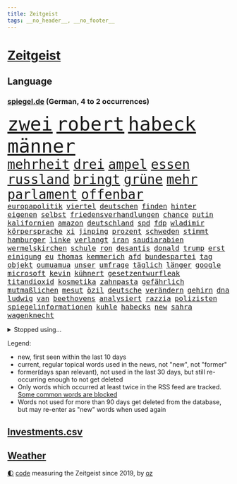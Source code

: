 ```yaml
---
title: Zeitgeist
tags: __no_header__, __no_footer__
---
```


# [Zeitgeist](https://oliz.io/zeitgeist/)

## Language

<h3><a href="https://www.spiegel.de" target="_blank">spiegel.de</a> (German, 4 to 2 occurrences)</h3>
<p style="font-family:monospace">
<span style="font-size:32pt"><a href="news_links.html#zwei" class="current">zwei</a></span>
<span style="font-size:32pt"><a href="news_links.html#robert" class="current">robert</a></span>
<span style="font-size:32pt"><a href="news_links.html#habeck" class="current">habeck</a></span>
<span style="font-size:32pt"><a href="news_links.html#männer" class="current">männer</a></span>
<br>
<span style="font-size:22pt"><a href="news_links.html#mehrheit" class="current">mehrheit</a></span>
<span style="font-size:22pt"><a href="news_links.html#drei" class="current">drei</a></span>
<span style="font-size:22pt"><a href="news_links.html#ampel" class="current">ampel</a></span>
<span style="font-size:22pt"><a href="news_links.html#essen" class="current">essen</a></span>
<span style="font-size:22pt"><a href="news_links.html#russland" class="current">russland</a></span>
<span style="font-size:22pt"><a href="news_links.html#bringt" class="current">bringt</a></span>
<span style="font-size:22pt"><a href="news_links.html#grüne" class="current">grüne</a></span>
<span style="font-size:22pt"><a href="news_links.html#mehr" class="current">mehr</a></span>
<span style="font-size:22pt"><a href="news_links.html#parlament" class="current">parlament</a></span>
<span style="font-size:22pt"><a href="news_links.html#offenbar" class="current">offenbar</a></span>
<br>
<span style="font-size:12pt"><a href="news_links.html#europapolitik" class="new">europapolitik</a></span>
<span style="font-size:12pt"><a href="news_links.html#viertel" class="current">viertel</a></span>
<span style="font-size:12pt"><a href="news_links.html#deutschen" class="current">deutschen</a></span>
<span style="font-size:12pt"><a href="news_links.html#finden" class="current">finden</a></span>
<span style="font-size:12pt"><a href="news_links.html#hinter" class="current">hinter</a></span>
<span style="font-size:12pt"><a href="news_links.html#eigenen" class="current">eigenen</a></span>
<span style="font-size:12pt"><a href="news_links.html#selbst" class="current">selbst</a></span>
<span style="font-size:12pt"><a href="news_links.html#friedensverhandlungen" class="current">friedensverhandlungen</a></span>
<span style="font-size:12pt"><a href="news_links.html#chance" class="current">chance</a></span>
<span style="font-size:12pt"><a href="news_links.html#putin" class="current">putin</a></span>
<span style="font-size:12pt"><a href="news_links.html#kalifornien" class="current">kalifornien</a></span>
<span style="font-size:12pt"><a href="news_links.html#amazon" class="current">amazon</a></span>
<span style="font-size:12pt"><a href="news_links.html#deutschland" class="current">deutschland</a></span>
<span style="font-size:12pt"><a href="news_links.html#spd" class="current">spd</a></span>
<span style="font-size:12pt"><a href="news_links.html#fdp" class="current">fdp</a></span>
<span style="font-size:12pt"><a href="news_links.html#wladimir" class="current">wladimir</a></span>
<span style="font-size:12pt"><a href="news_links.html#körpersprache" class="new">körpersprache</a></span>
<span style="font-size:12pt"><a href="news_links.html#xi" class="current">xi</a></span>
<span style="font-size:12pt"><a href="news_links.html#jinping" class="current">jinping</a></span>
<span style="font-size:12pt"><a href="news_links.html#prozent" class="current">prozent</a></span>
<span style="font-size:12pt"><a href="news_links.html#schweden" class="current">schweden</a></span>
<span style="font-size:12pt"><a href="news_links.html#stimmt" class="current">stimmt</a></span>
<span style="font-size:12pt"><a href="news_links.html#hamburger" class="current">hamburger</a></span>
<span style="font-size:12pt"><a href="news_links.html#linke" class="current">linke</a></span>
<span style="font-size:12pt"><a href="news_links.html#verlangt" class="current">verlangt</a></span>
<span style="font-size:12pt"><a href="news_links.html#iran" class="current">iran</a></span>
<span style="font-size:12pt"><a href="news_links.html#saudiarabien" class="current">saudiarabien</a></span>
<span style="font-size:12pt"><a href="news_links.html#wermelskirchen" class="current">wermelskirchen</a></span>
<span style="font-size:12pt"><a href="news_links.html#schule" class="current">schule</a></span>
<span style="font-size:12pt"><a href="news_links.html#ron" class="current">ron</a></span>
<span style="font-size:12pt"><a href="news_links.html#desantis" class="current">desantis</a></span>
<span style="font-size:12pt"><a href="news_links.html#donald" class="current">donald</a></span>
<span style="font-size:12pt"><a href="news_links.html#trump" class="current">trump</a></span>
<span style="font-size:12pt"><a href="news_links.html#erst" class="current">erst</a></span>
<span style="font-size:12pt"><a href="news_links.html#einigung" class="current">einigung</a></span>
<span style="font-size:12pt"><a href="news_links.html#eu" class="current">eu</a></span>
<span style="font-size:12pt"><a href="news_links.html#thomas" class="current">thomas</a></span>
<span style="font-size:12pt"><a href="news_links.html#kemmerich" class="new">kemmerich</a></span>
<span style="font-size:12pt"><a href="news_links.html#afd" class="current">afd</a></span>
<span style="font-size:12pt"><a href="news_links.html#bundespartei" class="current">bundespartei</a></span>
<span style="font-size:12pt"><a href="news_links.html#tag" class="current">tag</a></span>
<span style="font-size:12pt"><a href="news_links.html#objekt" class="current">objekt</a></span>
<span style="font-size:12pt"><a href="news_links.html#oumuamua" class="new">oumuamua</a></span>
<span style="font-size:12pt"><a href="news_links.html#unser" class="current">unser</a></span>
<span style="font-size:12pt"><a href="news_links.html#umfrage" class="current">umfrage</a></span>
<span style="font-size:12pt"><a href="news_links.html#täglich" class="current">täglich</a></span>
<span style="font-size:12pt"><a href="news_links.html#länger" class="current">länger</a></span>
<span style="font-size:12pt"><a href="news_links.html#google" class="current">google</a></span>
<span style="font-size:12pt"><a href="news_links.html#microsoft" class="current">microsoft</a></span>
<span style="font-size:12pt"><a href="news_links.html#kevin" class="current">kevin</a></span>
<span style="font-size:12pt"><a href="news_links.html#kühnert" class="current">kühnert</a></span>
<span style="font-size:12pt"><a href="news_links.html#gesetzentwurfleak" class="new">gesetzentwurfleak</a></span>
<span style="font-size:12pt"><a href="news_links.html#titandioxid" class="new">titandioxid</a></span>
<span style="font-size:12pt"><a href="news_links.html#kosmetika" class="new">kosmetika</a></span>
<span style="font-size:12pt"><a href="news_links.html#zahnpasta" class="new">zahnpasta</a></span>
<span style="font-size:12pt"><a href="news_links.html#gefährlich" class="current">gefährlich</a></span>
<span style="font-size:12pt"><a href="news_links.html#mutmaßlichen" class="current">mutmaßlichen</a></span>
<span style="font-size:12pt"><a href="news_links.html#mesut" class="new">mesut</a></span>
<span style="font-size:12pt"><a href="news_links.html#özil" class="new">özil</a></span>
<span style="font-size:12pt"><a href="news_links.html#deutsche" class="current">deutsche</a></span>
<span style="font-size:12pt"><a href="news_links.html#verändern" class="current">verändern</a></span>
<span style="font-size:12pt"><a href="news_links.html#gehirn" class="current">gehirn</a></span>
<span style="font-size:12pt"><a href="news_links.html#dna" class="current">dna</a></span>
<span style="font-size:12pt"><a href="news_links.html#ludwig" class="current">ludwig</a></span>
<span style="font-size:12pt"><a href="news_links.html#van" class="current">van</a></span>
<span style="font-size:12pt"><a href="news_links.html#beethovens" class="new">beethovens</a></span>
<span style="font-size:12pt"><a href="news_links.html#analysiert" class="current">analysiert</a></span>
<span style="font-size:12pt"><a href="news_links.html#razzia" class="current">razzia</a></span>
<span style="font-size:12pt"><a href="news_links.html#polizisten" class="current">polizisten</a></span>
<span style="font-size:12pt"><a href="news_links.html#spiegelinformationen" class="current">spiegelinformationen</a></span>
<span style="font-size:12pt"><a href="news_links.html#kuhle" class="current">kuhle</a></span>
<span style="font-size:12pt"><a href="news_links.html#habecks" class="current">habecks</a></span>
<span style="font-size:12pt"><a href="news_links.html#new" class="current">new</a></span>
<span style="font-size:12pt"><a href="news_links.html#sahra" class="current">sahra</a></span>
<span style="font-size:12pt"><a href="news_links.html#wagenknecht" class="current">wagenknecht</a></span>
</p>
<details>
<summary>Stopped using...</summary>
<p class="former" style="font-size:12pt">
locker(882) beispiel(881) klimawandels(881) londoner(881) normal(881) alternativen(880) egal(880) geschlossen(880) kriminellen(880) entlassung(879) führerschein(879) stürzte(879) also(878) ankündigung(878) kassiert(878) nachruf(878) schildert(878) versteigert(878) eingereicht(877) mainz(877) richterin(877) schatten(877) stefan(877) szene(877) untersuchungen(877) zoo(877) abends(876) beteiligten(876) flugzeuge(876) genannt(876) islamischer(876) kauft(876) aussage(875) bedrohung(875) entschädigung(875) helden(875) kapitän(875) sieger(875) stattfinden(875) suspendiert(875) villa(875) andrea(874) awards(874) badenwürttembergs(874) brücke(874) klein(874) netflix(874) vergessen(874) angeklagte(873) finanziell(873) simon(873) sinken(873) verschieben(873) dreimal(872) drosten(872) masken(872) sinnvoll(872) ton(872) vergewaltigt(872) verwirrung(872) angeklagter(871) christine(871) davor(871) konservativen(871) oppositionelle(871) optimistisch(871) österreichische(871) ausprobiert(870) i(870) meinungsfreiheit(870) umwelt(870) vorschläge(870) bereiten(869) juni(869) untersuchen(869) verlängert(869) abschaffen(868) amtszeit(868) erlitt(868) hotels(868) reporter(868) bedenken(867) gespielt(867) käufer(867) manuel(867) trainiert(867) hass(866) spanischen(866) beschuldigt(865) wirtschaftlichen(865) endspiel(864) meint(864) schnellen(864) studien(864) verbindet(864) fortgesetzt(863) präsidentin(863) erwarten(862) herr(862) vorgestellt(862) drastische(861) kabul(861) meiner(861) polnische(861) begriff(860) coronapolitik(859) roten(859) störung(859) nase(858) presse(858) fit(857) euparlament(856) küstenwache(856) richard(856) spiegelumfrage(856) status(854) verfassung(853) chats(852) heftiger(851) wusste(851) kräfte(850) laufenden(850) retter(846) wirbel(846) abhängig(844) hackerangriff(842) rutschte(841) provoziert(840) schaut(840) dramatischen(836) schwung(836) geflohen(833) kanadas(832) 91(829) günther(828) flug(825) abschluss(821) größe(813) regelmäßig(807) ärmelkanal(806) ausweg(803) nick(799) schiffe(797) festgesetzt(786) niederländer(773) autobauer(762) karriereende(757) lehrerin(753) bekannter(748) wolken(736) neuanfang(733) notstand(729) zusammengebrochen(710) vehement(690) übrig(687) mitverantwortlich(686) akzeptieren(635) aachen(634) argument(632) leichten(622) kilogramm(603) präsentierte(593) brücken(591) superstars(580) gelaufen(578) immobilienmarkt(568) analysten(564) schwarz(564) exil(559) sechste(559) heiße(555) wahrscheinlicher(548) preiserhöhungen(538) telefoniert(538) gesetzentwurf(532) basis(527) nfl(521) millionenhöhe(516) briefe(512) harren(512) direkte(509) spezielle(505) stau(499) menschlichkeit(492) umsetzung(492) inklusive(489) lieferungen(488) versuche(486) bescheid(472) wahr(468) kürzer(467) gestiegene(466) schusswaffen(465) schienen(464) taucht(456) bundesfinanzminister(455) dürr(455) emotional(454) lehrerinnen(450) angekündigte(449) falsches(446) verschiedenen(443) ruhrgebiet(442) natürlich(441) überlebten(439) teuerung(438) model(436) bundesinnenministerin(435) gefühle(435) leitete(431) cool(429) abhalten(419) verringern(416) hauptbahnhof(415) verkaufte(414) erweitert(411) wild(409) wettkampf(407) spielern(404) fremd(398) fehlverhalten(391) herausgefunden(391) klingen(391) reichweite(391) vereinigte(388) schätzt(387) bejubelt(385) don(377) stammen(376) verübt(375) entscheidende(371) air(370) dubiosen(370) zurückgewiesen(369) unmittelbar(364) gefolgt(363) fußballspiel(362) schneiden(358) beschuldigten(355) hochrangigen(355) eindrücke(354) bargeld(353) exfreundin(353) empfang(352) riskant(350) charkiw(348) großstadt(347) unabhängig(344) andrej(343) drücken(341) abgeschoben(340) oligarch(340) ball(337) hochrangige(337) strategisch(337) freundinnen(336) geist(333) fußballerinnen(332) tankrabatts(330) verfolgung(330) auslösen(329) geheiratet(329) schwerverletzte(326) prag(324) vorgeschichte(321) zugänglich(319) klopp(315) indische(309) guardiola(305) pep(305) verbliebenen(301) aufeinander(299) lokführer(298) szenario(297) jubel(296) mordfall(292) syrischen(292) besitzt(289) viral(288) 14jährigen(286) regierungsbildung(285) computer(284) brittney(282) griner(282) norweger(282) ausgezahlt(280) diejenigen(279) 16jährigen(278) üppigen(278) reporterin(275) bedrohte(273) übung(269) styles(268) befeuert(267) einzigen(267) erwerbstätigen(267) jimmy(267) grundschule(265) irans(265) riefen(264) inmitten(263) terrororganisation(263) geschäftsmodell(262) unten(261) madrids(260) 86(258) afdpolitiker(258) feuert(258) knapper(258) fehlten(257) neuseelands(256) spahn(256) syriens(256) jagt(255) nahrung(255) arizona(254) wozu(253) hanna(252) personalmangel(251) kostenlose(250) 20jähriger(249) comingout(249) graham(248) kostete(248) harvey(247) mob(247) verzeichnet(246) namens(243) kontroversen(242) +(239) strittigen(239) fassungslos(238) ungerecht(238) heißer(237) brandstifter(236) folgten(236) hessische(236) wiedersehen(236) einleiten(235) 2040(229) glücklichen(228) blackout(226) manila(226) musikerin(226) antony(225) einnahme(225) schottlands(225) kommunizieren(224) haftstrafen(222) prüfungen(219) größtes(218) lizzo(218) tribut(218) glänzen(217) rebellen(217) fahrerin(216) skifahrer(216) exweltmeister(213) traten(212) selbstbewusst(210) katastrophenschutz(208) gaspreis(207) beseitigt(206) liebäugelt(206) hetze(205) 56jährige(204) trockener(204) spitzen(203) wünsche(203) zusammenprall(203) eingekesselt(202) flüssen(202) bestes(201) gründete(201) lauern(201) beleidigungen(200) grab(199) hände(198) wiesbaden(198) intensiver(197) strenge(197) fußballprofis(195) abwehren(194) franz(193) wählte(193) begrenzen(192) harmlos(192) stromausfälle(190) verurteilter(189) überlegen(189) gewässer(188) nationalhymne(186) interessierte(185) künstlich(185) brisante(183) sportlicher(182) 00(181) rätseln(180) yorker(179) abschuss(177) benko(177) busfahrer(177) einsteigen(177) engen(177) luftangriff(176) machtmissbrauch(176) talente(176) gesünder(175) megawattstunde(175) unabhängigen(175) granaten(173) versäumnisse(173) andré(172) maximal(172) beton(171) haldenwang(171) reißleine(171) verfassungsschutzpräsident(171) durant(170) gegenangriff(170) tweets(169) buhlt(168) informierte(168) eh(167) salihamidžić(167) verwarnung(167) beach(166) beherrscht(166) bulgarien(166) gegeneinander(166) gewaltsam(166) praktisch(166) experimentiert(165) kollege(165) greta(164) notwendigkeit(164) wohnraum(164) caroline(163) commerzbank(163) fachleuten(162) ford(162) reformer(162) kollegin(161) redete(161) angreifen(160) fußballnationalspieler(160) entzieht(159) staatsmedien(159) schulunterricht(158) beförderung(156) krone(156) lionel(156) zimmer(156) information(155) knöchel(155) höheren(154) rückschlägen(154) arzneimittel(153) dauerkrise(153) überraschenden(153) abgelegt(152) eingezogen(151) zitiert(151) schöne(150) verhältnissen(150) erleichtern(149) riesiges(149) fahrerflucht(148) frischen(148) konsumiert(148) vernunft(148) quoten(146) vizepräsidentin(146) álvarez(146) männliche(145) nebel(145) wiebke(145) wiktor(144) entführen(143) bundesagentur(142) präferenz(142) zivilklage(142) carter(141) klassiker(139) abfahrt(138) ohio(138) abgeordnetenhaus(137) hugh(136) manipuliert(136) missionen(136) qualität(136) wahlwiederholung(136) witze(136) massenweise(135) bahnmitarbeiter(134) dichter(134) paartherapeut(133) paartherapeutin(133) rückstand(133) trage(132) vergibt(132) expolizisten(131) kohl(131) dave(130) desaströsen(130) englisch(130) entladen(130) fördert(130) lamborghini(129) ungereimtheiten(129) umfassende(128) vegan(128) helm(127) alias(126) schuldspruch(126) serviert(126) bedrohungen(125) luftangriffe(125) radsports(125) solidarisiert(125) angeht(124) beratung(124) generalbundesanwalt(124) beworfen(122) kremlgegner(122) machtverhältnisse(122) urteile(121) verkehrskontrolle(121) widersprüche(121) dihk(120) erreichbar(120) podium(120) reis(120) staatsoper(119) ausreise(117) palmer(117) spacex(117) apples(116) spion(115) äußerung(115) coronavariante(114) flugabwehr(114) immensen(114) ruinen(114) schilderungen(114) befürchtungen(113) derben(113) aufsehenerregenden(112) feuerte(112) interessieren(112) schmälert(112) nullcovidpolitik(111) psychologe(111) tabellenletzte(111) fing(110) verkleidet(110) geworben(109) jets(109) profil(109) umstellen(109) verbesserte(109) einstige(108) niedersächsische(108) gibt’s(107) wahlniederlage(106) unbekanntes(105) gesperrte(104) leichtigkeit(104) thriller(104) energiehilfen(103) räder(103) paares(102) tiangong(102) überfahrt(102) flugkörper(101) kryptobörse(101) potenziell(101) spiegelpodcast(101) usrepräsentantenhaus(101) isolieren(100) schwarzwald(100) antisemitischen(99) gefallenen(99) jugendamt(99) mcdonald's(99) mitgliedern(99) bali(97) langsamer(97) vorsitzender(97) fdpfraktionschef(96) verzögerungen(96) insider(95) route(95) singen(95) wegfallen(95) werfer(95) überlebende(95) demokratien(94) hilfslieferungen(94) jüdischen(94) landesweiten(94) negativen(94) vermeidet(94) want(93) berlinwahl(92) durcheinander(92) familiennewsletter(92) gottes(92) lauter(92) usuniversität(92) verlorenen(92) wutausbruch(92) güterzug(91) richterinnen(91) nördliche(90) tricksen(90) wmauftakt(90) dopingverdacht(89) fichte(89) großbaustelle(89) leiten(89) schiebt(89) abgeordnetenhauswahl(88) flugobjekt(88) intellektuelle(87) usmilitärs(87) weinstein(87) amts(86) asiatische(86) auswärtigen(86) geschwiegen(86) knurren(86) rendsburg(86) schatzes(86) server(86) weltraumspaziergang(86) bergbau(85) interviews(85) manipulierte(85) panzerdebatte(85) korrigiert(84) landeswahlleiter(84) stromnetzes(84) südchinesischen(84) 330(83) flugbetrieb(83) kaufpreise(83) passagierflüge(83) steigerung(83) attackierten(82) christ(82) diskothek(82) dortige(82) generatoren(82) gläubiger(82) klebten(82) nadelbäumen(82) neymars(82) sinnbild(82) bröchler(81) hugo(81) läden(81) mitspielern(81) polizeiwache(81) runden(81) schwimmbädern(81) anstrengend(80) glasfaserkabel(80) kambodschas(80) segeln(80) 22000(79) aggressiver(79) humpelnd(79) kuschen(79) abgestellt(78) komplize(78) scharfen(78) totschlags(78) bø(77) dreßen(77) energienetz(77) ghanaischen(77) kleinsten(77) leine(77) sauberen(77) schärfer(77) thingnes(77) vorstandswahl(77) ernte(76) geschieht(76) lego(76) plündern(76) reformieren(76) stadtrat(76) unterzogen(76) verschrottet(76) verwandte(76) wiederholungswahl(76) erdstößen(75) fachkräften(75) frauenproblem(75) harscher(75) selbstverständlichkeit(75) belgier(74) bundespolizist(74) überraschendes(74) ausbleibende(73) eröffnen(73) frühjahrsoffensive(73) jarasch(73) jva(73) kauftipps(73) parkplatz(73) dulden(72) ostafrika(72) rekordhoch(72) stadium(72) 32jährige(71) 747(71) abgeschossen(71) einkaufszentrum(71) projiziert(71) rathaus(71) schlagerstar(71) usluftwaffe(71) verstummen(71) gebrauch(70) klüger(70) männerstaffel(70) republikanerin(70) sehnen(70) sprint(70) säcken(70) unglaublich(70) banknoten(69) einzelfall(69) heimarbeit(69) lizenz(69) reformvorschläge(69) uskampfjets(69) assad(68) entsendung(68) jane(68) katastrophenfall(68) militärbasis(68) spiegelredakteur(68) vorhanden(68) abschwächen(67) angeberwissen(67) auckland(67) entnommen(67) maas(67) ahmad(66) luftraum(66) philadelphia(66) price(66) schießerei(66) tabus(66) besonderer(65) grades(65) straftäter(65) verkehrspolitik(65) choreograf(64) fehlerfrei(64) minigurken(64) schätzung(64) vertrieben(64) abgestraft(63) bars(63) erfolgs(63) erschienen(63) strafrunde(63) ausbildungsgarantie(62) eukorruptionsskandal(62) fonda(62) gerüstet(62) testphase(62) verdreifacht(62) clinch(61) eroberung(61) geleitet(61) pisten(61) reisebus(61) stellvertreter(61) tanzt(61) ussängerin(61) 80jähriger(60) ersatzfreiheitsstrafen(60) hamp;m(60) paso(60) perspektiven(60) preisschild(60) quellen(60) reederei(60) sir(60) transparent(60) vertreterin(60) beunruhigen(59) brandstiftung(59) gespart(59) nationaltorhüter(59) usinformationen(59) aufgegangen(58) gunther(58) heilende(58) kreativer(58) panzern(58) schätzungsweise(58) zufällig(58) frosch(57) funde(57) hudson(57) kippa(57) luxushotel(57) rhetorik(57) tiktokvideo(57) unermüdlich(57) abriss(56) co₂emissionen(56) flugabwehrsystem(56) patriot(56) schliche(56) untergegangen(56) amtsantritt(55) emir(55) geheimnisse(55) gesundheitssystem(55) googles(55) hilfsorganisationen(55) manfred(55) nächstenliebe(55) patriotsystem(55) volkspartei(55) 248(54) cruise(54) evpchef(54) fahrschein(54) mehrjährigen(54) verzehr(54) windig(54) yvonne(54) 656(53) bebte(53) enttarnung(53) hausverbot(53) klimaschützern(53) leistungen(53) rutte(53) saudischen(53) statistik(53) weltberühmt(53) 1999(52) sicherheitsmaßnahmen(52) verfolger(52) aleksandar(51) bastian(51) clemens(51) denkbar(51) durchfallquote(51) gefängnisstrafe(51) grünenchefin(51) helfern(51) meines(51) pablo(51) packen(51) straßenbahn(51) zirkus(51) einsam(50) fahrprüfung(50) globalisierung(50) indexverträgen(50) unwahrscheinlicher(50) wunschzettel(50) aufträgen(49) detlef(49) enthüllen(49) geldgeber(49) geschenkt(49) lebend(49) ana(48) brandenburgs(48) eingehen(48) eingeschlossen(48) geldbuße(48) korrigieren(48) sanft(48) verbracht(48) besuchte(47) blüten(47) newcastle(47) anstalten(46) dienstwaffe(46) herausfordernden(46) luxusvilla(46) gorbatschow(45) jp(45) abgeschossene(44) befragt(44) german(44) silvesternacht(44) wand(44) ausreisen(43) cop(43) demos(43) kommentator(43) massenstart(43) parteifreund(43) 7000(42) bad(42) donnerstagmorgen(42) hell(42) hä(42) patzer(42) thinktanks(42) baute(41) cousin(41) east(41) kräutern(41) streitereien(41) buchläden(40) engagiert(40) giftstoffen(40) isst(40) prognosen(40) republikanische(40) a2(39) bundesligaspiel(39) dominant(39) g+j(39) maiden(39) notaufnahmen(39) parteivize(39) riesenslalom(39) unterirdische(39) verschuldet(39) versprochenen(39) zeitalter(39) bundespolitik(38) freiwilligen(38) india(38) marburg(38) biathlet(37) fatalen(37) gekippt(37) metropolen(37) schießstand(37) tagelange(37) vorgeschmack(37) xbb15(37) frauenfeindlichkeit(36) führungswechsel(36) hetzer(36) jason(36) schnellsten(36) tagelanger(36) aufklären(35) durchkreuzt(35) halbzeitshow(35) hardliner(35) inseln(35) schritten(35) sonntagmorgen(35) trüben(35) verdienten(35) bing(34) chatbot(34) heran(34) suchmaschine(34) 78(33) eingedrungen(33) elena(33) nordamerika(33) paschas(33) sachsenanhalts(33) weimar(33) wirecard(33) geflohener(32) rbbaffäre(32) schneekanonen(32) besitzes(31) filmen(31) frisches(31) gravierende(31) gruner(31) spontane(31) axt(30) geo(30) landschaft(30) provinzen(30) rast(30) pädagogen(29) strafprozess(29) verbeamtung(29) verkehrsträger(29) vorankommen(29) ambitionen(28) fünfter(28) laser(28) lauf(28) läufer(28) läuferinnen(28) straßer(28) verfügbar(28) vierteljahrhundert(28) fluggesellschaft(27) kronprinzessin(27) slalom(27) vors(27) wahrscheinlichkeit(27) coronasituation(26) eurecht(26) hinterbliebenen(26) immobilienkrise(26) staatskrise(26) verhandelte(26) weiterregieren(26) cumexskandal(25) fünftes(25) liegenschaften(25) manipulationen(25) tatsächliche(25) ukrainekontaktgruppe(25) durchgehen(23) evp(23) failed(23) gültige(23) marsalek(23) putsch(23) rechtfertigen(23) söldnern(23) traurig(23) 1933(22) azubis(22) baten(22) eagles(22) flächendeckenden(22) gruner+jahr(22) kostengründen(22) landstraßen(22) loszulassen(22) miliz(22) symbolpolitik(22) untermauert(22) weidle(22) weigern(22) wichtigere(22) 2300(21) 80jährige(21) eckpunkte(21) geflohenen(21) kippe(21) kuwait(21) nichols(21) posiert(21) schöner(21) tatverdächtig(21) tyre(21) walen(21) autobahnprojekte(20) beispiele(20) benutzen(20) dennis(20) pollen(20) prügelten(20) waffengesetze(20) delikte(19) dfbpokal(19) einflussreiche(19) hasan(19) mahomes(19) saarbrücken(19) snack(19) 46(18) aktive(18) anderswo(18) ernsthaft(18) heusgen(18) koran(18) schult(18) shiffrins(18) spieltagen(18) topteams(18) verzögerung(18) viertes(18) vietnamesische(18) entführte(17) eubürger(17) haley(17) kampfjetlieferungen(17) nikki(17) rotgrünrote(17) übermittelt(17) atemwegserkrankungen(16) fwort(16) goldmedaillen(16) klimapartei(16) maaßens(16) sturmtief(16) tarifverhandlungen(16) ukrainern(16) unbesetzt(16) ahnung(15) aufweichen(15) einzigartig(15) erfolglosen(15) ferreira(15) lopez(15) nachträglich(15) rassenlehre(15) siedlung(15) demselben(14) feststellen(14) leisteten(14) ritual(14) superbowl(14) trier(14) 170(13) chefdirigent(13) entgeht(13) perth(13) sicherheitskonferenz(13) 1983(12) ballon(12) beschlagnahmtes(12) biathlonwm(12) grundsteuerreform(12) hindernisse(12) leiterin(12) protestierte(12) sechster(12) seidenstraße(12) stärkt(12) widmete(12) üblicherweise(12) 150000(11) beyoncé(11) gebrochene(11) konspirativen(11) maßgeblich(11) meetings(11) power(11) schärft(11) spionageballons(11)
</p>
</details>
<p>Legend:
<ul>
<li><span class="new">new</span>, first seen within the last 10 days</li>
<li><span class="current">current</span>, regular topical words used in the news, not "new", not "former"</li>
<li><span class="former">former(days span relevant)</span>, not used in the last 30 days, but still re-occurring enough to not get deleted</li>
<li>Only words which occurred at least twice in the RSS feed are tracked. <a href="language/filters.py">Some common words are blocked</a></li>
<li>Words not used for more than 90 days get deleted from the database, but may re-enter as "new" words when used again</li>
</ul>
</p>

## [Investments](investments.html)[.csv](investments.csv)

## [Weather](weather.html)

<footer>
<a href="javascript:toggleTheme()" class="nav">🌓</a>
<a href="https://github.com/ooz/zeitgeist">code</a> measuring the Zeitgeist since 2019, by <a href="https://oliz.io">oz</a>
</footer>
